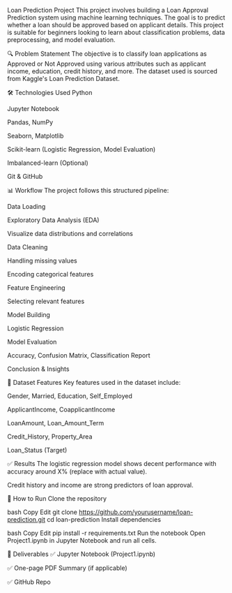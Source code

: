 Loan Prediction Project
This project involves building a Loan Approval Prediction system using machine learning techniques. The goal is to predict whether a loan should be approved based on applicant details. This project is suitable for beginners looking to learn about classification problems, data preprocessing, and model evaluation.

🔍 Problem Statement
The objective is to classify loan applications as Approved or Not Approved using various attributes such as applicant income, education, credit history, and more. The dataset used is sourced from Kaggle's Loan Prediction Dataset.

🛠️ Technologies Used
Python

Jupyter Notebook

Pandas, NumPy

Seaborn, Matplotlib

Scikit-learn (Logistic Regression, Model Evaluation)

Imbalanced-learn (Optional)

Git & GitHub

📊 Workflow
The project follows this structured pipeline:

Data Loading

Exploratory Data Analysis (EDA)

Visualize data distributions and correlations

Data Cleaning

Handling missing values

Encoding categorical features

Feature Engineering

Selecting relevant features

Model Building

Logistic Regression

Model Evaluation

Accuracy, Confusion Matrix, Classification Report

Conclusion & Insights

📁 Dataset Features
Key features used in the dataset include:

Gender, Married, Education, Self_Employed

ApplicantIncome, CoapplicantIncome

LoanAmount, Loan_Amount_Term

Credit_History, Property_Area

Loan_Status (Target)

✅ Results
The logistic regression model shows decent performance with accuracy around X% (replace with actual value).

Credit history and income are strong predictors of loan approval.

📌 How to Run
Clone the repository

bash
Copy
Edit
git clone https://github.com/yourusername/loan-prediction.git
cd loan-prediction
Install dependencies

bash
Copy
Edit
pip install -r requirements.txt
Run the notebook
Open Project1.ipynb in Jupyter Notebook and run all cells.

📄 Deliverables
✅ Jupyter Notebook (Project1.ipynb)

✅ One-page PDF Summary (if applicable)

✅ GitHub Repo
